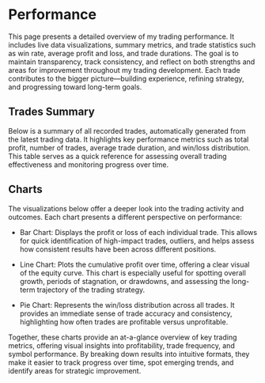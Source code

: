 # Performance
This page presents a detailed overview of my trading performance. It includes live data visualizations, summary metrics, and trade statistics such as win rate, average profit and loss, and trade durations. The goal is to maintain transparency, track consistency, and reflect on both strengths and areas for improvement throughout my trading development. Each trade contributes to the bigger picture—building experience, refining strategy, and progressing toward long-term goals.

## Trades Summary
Below is a summary of all recorded trades, automatically generated from the latest trading data. It highlights key performance metrics such as total profit, number of trades, average trade duration, and win/loss distribution. This table serves as a quick reference for assessing overall trading effectiveness and monitoring progress over time.

<SummaryTable />

## Charts
The visualizations below offer a deeper look into the trading activity and outcomes. Each chart presents a different perspective on performance:

- Bar Chart: Displays the profit or loss of each individual trade. This allows for quick identification of high-impact trades, outliers, and helps assess how consistent results have been across different positions.
<BarChart />

- Line Chart: Plots the cumulative profit over time, offering a clear visual of the equity curve. This chart is especially useful for spotting overall growth, periods of stagnation, or drawdowns, and assessing the long-term trajectory of the trading strategy.
<LineChart />

- Pie Chart: Represents the win/loss distribution across all trades. It provides an immediate sense of trade accuracy and consistency, highlighting how often trades are profitable versus unprofitable.
<PieChart />

Together, these charts provide an at-a-glance overview of key trading metrics, offering visual insights into profitability, trade frequency, and symbol performance. By breaking down results into intuitive formats, they make it easier to track progress over time, spot emerging trends, and identify areas for strategic improvement.


